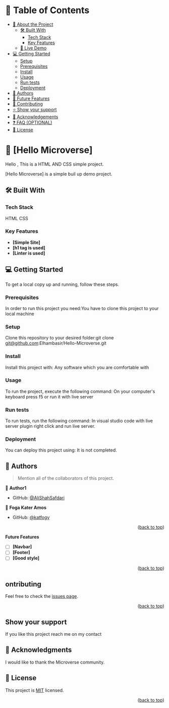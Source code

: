 <a name="readme-top"></a>
<!--
HOW TO USE:
This is an example of how you may give instructions on setting up your project locally.

Modify this file to match your project and remove sections that don't apply.

REQUIRED SECTIONS:
- Table of Contents
- About the Project
  - Built With
  - Live Demo
- Getting Started
- Authors
- Future Features
- Contributing
- Show your support
- Acknowledgements
- License

OPTIONAL SECTIONS:
- FAQ

After you're finished please remove all the comments and instructions!
-->

<!-- TABLE OF CONTENTS -->

# 📗 Table of Contents

- [📖 About the Project](#about-project)
  - [🛠 Built With](#built-with)
    - [Tech Stack](#tech-stack)
    - [Key Features](#key-features)
  - [🚀 Live Demo](#live-demo)
- [💻 Getting Started](#getting-started)
  - [Setup](#setup)
  - [Prerequisites](#prerequisites)
  - [Install](#install)
  - [Usage](#usage)
  - [Run tests](#run-tests)
  - [Deployment](#triangular_flag_on_post-deployment)
- [👥 Authors](#authors)
- [🔭 Future Features](#future-features)
- [🤝 Contributing](#contributing)
- [⭐️ Show your support](#support)
- [🙏 Acknowledgements](#acknowledgements)
- [❓ FAQ (OPTIONAL)](#faq)
- [📝 License](#license)

<!-- PROJECT DESCRIPTION -->

# 📖 [Hello Microverse] <a name="about-project">
Hello , This is a HTML AND CSS simple project.</a>

[Hello Microverse] is a simple buil up demo project.

## 🛠 Built With 

### Tech Stack 
HTML
CSS

<!-- Features -->

### Key Features 

- **[Simple Site]**
- **[h1 tag is used]**
- **[Linter is used]**

<!-- GETTING STARTED -->

## 💻 Getting Started <a name="getting-started"></a>

To get a local copy up and running, follow these steps.

### Prerequisites

In order to run this project you need:You have to clone this project to your local machine

### Setup

Clone this repository to your desired folder:git clone git@github.com:Elhambasir/Hello-Microverse.git

### Install

Install this project with: Any software which you are comfortable with

### Usage

To run the project, execute the following command: On your computer's keyboard press f5 or run it with live server

### Run tests

To run tests, run the following command: In visual studio code with live server plugin right click and run live server.

### Deployment

You can deploy this project using: It is not completed.

<!-- AUTHORS -->

## 👥 Authors <a name="authors"></a>

> Mention all of the collaborators of this project.

👤 **Author1**

- GitHub: [@AliShahSafdari](https://github.com/AliShahSafdari)


👤 **Foga Kater Amos**

- GitHub: [@katfogy](https://github.com/katfogy)
<p align="right">(<a href="#readme-top">back to top</a>)</p>

<!-- FUTURE FEATURES -->
 **Future Features**

- [ ] **[Navbar]**
- [ ] **[Footer]**
- [ ] **[Good style]**

<p align="right">(<a href="#readme-top">back to top</a>)</p>

<!-- CONTRIBUTING -->

## ontributing

Feel free to check the [issues page](../../issues/).

<p align="right">(<a href="#readme-top">back to top</a>)</p>

<!-- SUPPORT -->

## Show your support

If you like this project reach me on my contact

<!-- ACKNOWLEDGEMENTS -->

## 🙏 Acknowledgments <a name="acknowledgements"></a>

I would like to thank the Microverse community.


## 📝 License <a name="license"></a>

This project is [MIT](./LICENSE) licensed.

<p align="right">(<a href="#readme-top">back to top</a>)</p>